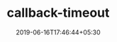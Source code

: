 ---
title: "callback-timeout"
date: 2019-06-16T17:46:44+05:30
type: "organisations"
org_name: "Mapbox"
repo_desc: "Fork of https://github.com/jasonpincin/callback-timeout"
repo_link: https://github.com/mapbox/callback-timeout


---